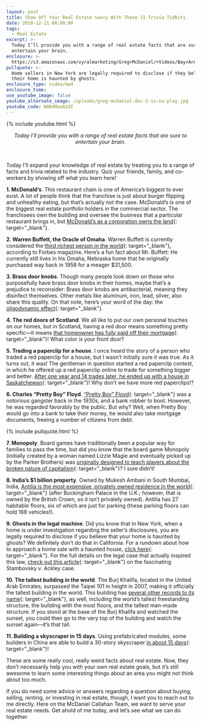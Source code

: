 ```yaml
---
layout: post
title: Show Off Your Real Estate Savvy With These 11 Trivia Tidbits
date: 2018-12-11 00:00:00
tags:
  - Real Estate
excerpt: >-
  Today I’ll provide you with a range of real estate facts that are sure to
  entertain your brain.
enclosure: >-
  https://s3.amazonaws.com/vyralmarketing/Greg+McDaniel/+Videos/Bay+Area+Real+Estate+Agent+-+Show+Off+Your+Real+Estate+Savvy+With+These+11+Trivia+Tidbits.mp4
pullquote: >-
  Home sellers in New York are legally required to disclose if they believe that
  their home is haunted by ghosts.
enclosure_type: video/mp4
enclosure_time:
use_youtube_image: false
youtube_alternate_image: /uploads/greg-mcdaniel-dec-2-ss-no-play.jpg
youtube_code: N864MuoGzUI
---
```


{% include youtube.html %}

<center><em>Today I&rsquo;ll provide you with a range of real estate facts that are sure to entertain your brain.</em></center>

&nbsp;

Today I’ll expand your knowledge of real estate by treating you to a range of facts and trivia related to the industry. Quiz your friends, family, and co-workers by showing off what you learn here!

**1. McDonald’s**. This restaurant chain is one of America’s biggest to ever exist. A lot of people think that the franchise is just about burger flipping and unhealthy eating, but that’s actually not the case. McDonald’s is one of the biggest real estate portfolio holders in the commercial sector. The franchisees own the building and oversee the business that a particular restaurant brings in, but [McDonald’s as a corporation owns the land](https://blog.wallstreetsurvivor.com/2015/10/08/mcdonalds-beyond-the-burger/){: target="_blank"}.

**2. Warren Buffett, the Oracle of Omaha**. Warren Buffett is currently considered the [third richest person in the world](https://www.forbes.com/billionaires/#1bf05b5f251c){: target="_blank"}, according to Forbes magazine. Here’s a fun fact about Mr. Buffett: He currently still lives in his Omaha, Nebraska home that he originally purchased way back in 1958 for a meager $31,500.

**3. Brass door knobs**. Though many people look down on those who purposefully have brass door knobs in their homes, maybe that’s a prejudice to reconsider: Brass door knobs are antibacterial, meaning they disinfect themselves. Other metals like aluminum, iron, lead, silver, also share this quality. On that note, here’s your word of the day: the [oligodynamic effect](https://en.wikipedia.org/wiki/Oligodynamic_effect){: target="_blank"}.

**4. The red doors of Scotland**. We all like to put our own personal touches on our homes, but in Scotland, having a red door means something pretty specific—it means [that homeowner has fully paid off their mortgage](http://www.npdodge.com/blog/2015/10/the-tradition-of-painting-a-front-door-red-what-does-it-mean/){: target="_blank"}! What color is your front door?

**5. Trading a paperclip for a house**. I once heard the story of a person who traded a red paperclip for a house, but I wasn’t initially sure it was true. As it turns out, it was! The gentleman in question started a red paperclip contest, in which he offered up a red paperclip online to trade for something bigger and better. [After one year and 14 trades later, he ended up with a house in Saskatchewan](https://www.cbc.ca/news/canada/from-paper-clip-to-house-in-14-trades-1.573973){: target="_blank"}! Why don’t we have more red paperclips!?

**6. Charles “Pretty Boy” Floyd**. [“Pretty Boy” Floyd](http://time.com/3518207/pretty-boy-floyd/){: target="_blank"} was a notorious gangster back in the 1930s, and a bank robber to boot. However, he was regarded favorably by the public. But why? Well, when Pretty Boy would go into a bank to take their money, he would also take mortgage documents, freeing a number of citizens from debt.

{% include pullquote.html %}

**7. Monopoly**. Board games have traditionally been a popular way for families to pass the time, but did you know that the board game Monopoly (initially created by a woman named Lizzie Magie and eventually picked up by the Parker Brothers) was [originally designed to teach players about the broken nature of capitalism](https://www.smithsonianmag.com/arts-culture/monopoly-was-designed-teach-99-about-income-inequality-180953630/){: target="_blank"}? I sure didn’t!

**8. India’s $1 billion property**. Owned by Mukesh Ambani in South Mumbai, India, [Antilia is the most expensive, privately owned residence in the world](https://www.businessinsider.com/antilia-mumbai-most-expensive-house-mukesh-ambani-2012-5){: target="_blank"} (after Buckingham Palace in the U.K.; however, that is owned by the British Crown, so it isn’t privately owned). Antilia has 27 habitable floors, six of which are just for parking (these parking floors can hold 168 vehicles!).

**9. Ghosts in the legal machine**. Did you know that in New York, when a home is under investigation regarding the seller’s disclosures, you are legally required to disclose if you believe that your home is haunted by ghosts? We definitely don’t do that in California. For a rundown about how to approach a home sale with a haunted house, [click here](https://www.realtor.com/advice/sell/selling-haunted-house-disclosure/){: target="_blank"}. For the full details on the legal case that actually inspired this law, [check out this article](https://en.wikipedia.org/wiki/Stambovsky_v._Ackley){: target="_blank"} on the fascinating Stambovsky v. Ackley case.

**10. The tallest building in the world**. The Burj Khalifa, located in the United Arab Emirates, surpassed the Taipei 101 in height in 2007, making it officially the tallest building in the world. This building has [several other records to its name](http://www.burjkhalifa.ae/en/the-tower/factsandfigures.aspx){: target="_blank"}, as well, including the world’s tallest freestanding structure, the building with the most floors, and the tallest man-made structure. If you stood at the base of the Burj Khalifa and watched the sunset, you could then go to the very top of the building and watch the sunset again—it’s that tall.

**11. Building a skyscraper in 15 days**. Using prefabricated modules, some builders in China are able to build a 30-story skyscraper [in about 15 days](https://www.wired.com/2012/09/broad-sustainable-building-instant-skyscraper/){: target="_blank"}!

These are some really cool, really weird facts about real estate. Now, they don’t necessarily help you with your own real estate goals, but it’s still awesome to learn some interesting things about an area you might not think about too much.

If you do need some advice or answers regarding a question about buying, selling, renting, or investing in real estate, though, I want you to reach out to me directly. Here on the McDaniel Callahan Team, we want to serve your real estate needs. Get ahold of me today, and let’s see what we can do together.